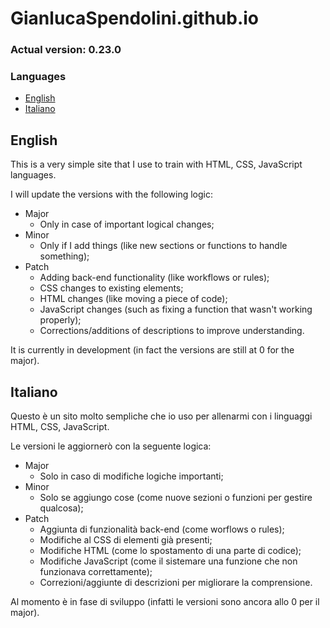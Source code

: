 # GianlucaSpendolini.github.io

### Actual version: 0.23.0

### Languages
- [English](#english)
- [Italiano](#italiano)


## English

This is a very simple site that I use to train with HTML, CSS, JavaScript languages.

I will update the versions with the following logic:
- Major
    - Only in case of important logical changes;
- Minor
    - Only if I add things (like new sections or functions to handle something);
- Patch
    - Adding back-end functionality (like workflows or rules);
    - CSS changes to existing elements;
    - HTML changes (like moving a piece of code);
    - JavaScript changes (such as fixing a function that wasn't working properly);
    - Corrections/additions of descriptions to improve understanding.

It is currently in development (in fact the versions are still at 0 for the major).


## Italiano

Questo è un sito molto sempliche che io uso per allenarmi con i linguaggi HTML, CSS, JavaScript.

Le versioni le aggiornerò con la seguente logica:
- Major
    - Solo in caso di modifiche logiche importanti;
- Minor
    - Solo se aggiungo cose (come nuove sezioni o funzioni per gestire qualcosa);
- Patch
    - Aggiunta di funzionalità back-end (come worflows o rules);
    - Modifiche al CSS di elementi già presenti;
    - Modifiche HTML (come lo spostamento di una parte di codice);
    - Modifiche JavaScript (come il sistemare una funzione che non funzionava correttamente);
    - Correzioni/aggiunte di descrizioni per migliorare la comprensione.

Al momento è in fase di sviluppo (infatti le versioni sono ancora allo 0 per il major).
